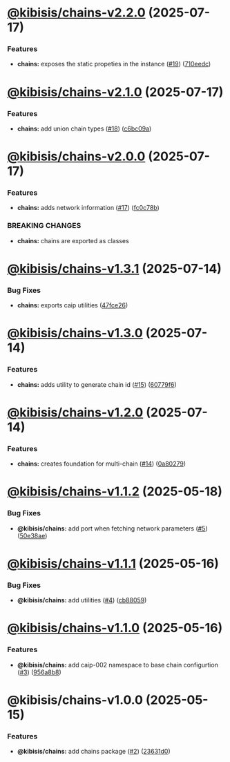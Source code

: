 # [@kibisis/chains-v2.2.0](https://github.com/kibis-is/toolkit/compare/@kibisis/chains-v2.1.0...@kibisis/chains-v2.2.0) (2025-07-17)


### Features

* **chains:** exposes the static propeties in the instance ([#19](https://github.com/kibis-is/toolkit/issues/19)) ([710eedc](https://github.com/kibis-is/toolkit/commit/710eedcab0e041f781d8f42a4cd2172c11771794))

# [@kibisis/chains-v2.1.0](https://github.com/kibis-is/toolkit/compare/@kibisis/chains-v2.0.0...@kibisis/chains-v2.1.0) (2025-07-17)


### Features

* **chains:** add union chain types ([#18](https://github.com/kibis-is/toolkit/issues/18)) ([c6bc09a](https://github.com/kibis-is/toolkit/commit/c6bc09a6c06c5ef08ec8c299dbae4d6ea504ca8c))

# [@kibisis/chains-v2.0.0](https://github.com/kibis-is/toolkit/compare/@kibisis/chains-v1.3.1...@kibisis/chains-v2.0.0) (2025-07-17)


### Features

* **chains:** adds network information ([#17](https://github.com/kibis-is/toolkit/issues/17)) ([fc0c78b](https://github.com/kibis-is/toolkit/commit/fc0c78b57cb2a27233e8caaee77ec7e2fd26ea17))


### BREAKING CHANGES

* **chains:** chains are exported as classes

# [@kibisis/chains-v1.3.1](https://github.com/kibis-is/toolkit/compare/@kibisis/chains-v1.3.0...@kibisis/chains-v1.3.1) (2025-07-14)


### Bug Fixes

* **chains:** exports caip utilities ([47fce26](https://github.com/kibis-is/toolkit/commit/47fce265ce509a80463b7393e30938e4cd268610))

# [@kibisis/chains-v1.3.0](https://github.com/kibis-is/toolkit/compare/@kibisis/chains-v1.2.0...@kibisis/chains-v1.3.0) (2025-07-14)


### Features

* **chains:** adds utility to generate chain id ([#15](https://github.com/kibis-is/toolkit/issues/15)) ([60779f6](https://github.com/kibis-is/toolkit/commit/60779f65e87c37e2b10751ecfda4d9459f08e8de))

# [@kibisis/chains-v1.2.0](https://github.com/kibis-is/toolkit/compare/@kibisis/chains-v1.1.2...@kibisis/chains-v1.2.0) (2025-07-14)


### Features

* **chains:** creates foundation for multi-chain ([#14](https://github.com/kibis-is/toolkit/issues/14)) ([0a80279](https://github.com/kibis-is/toolkit/commit/0a80279201ba5f7846a23f8e5ef4f2f67189e8fb))

# [@kibisis/chains-v1.1.2](https://github.com/kibis-is/toolkit/compare/@kibisis/chains-v1.1.1...@kibisis/chains-v1.1.2) (2025-05-18)


### Bug Fixes

* **@kibisis/chains:** add port when fetching network parameters ([#5](https://github.com/kibis-is/toolkit/issues/5)) ([50e38ae](https://github.com/kibis-is/toolkit/commit/50e38aee4615fe2e480a4f2ebe77d498d28385d2))

# [@kibisis/chains-v1.1.1](https://github.com/kibis-is/toolkit/compare/@kibisis/chains-v1.1.0...@kibisis/chains-v1.1.1) (2025-05-16)


### Bug Fixes

* **@kibisis/chains:** add utilities ([#4](https://github.com/kibis-is/toolkit/issues/4)) ([cb88059](https://github.com/kibis-is/toolkit/commit/cb8805981deeabe0a7e1dee88d3777e21a7f5b3c))

# [@kibisis/chains-v1.1.0](https://github.com/kibis-is/toolkit/compare/@kibisis/chains-v1.0.0...@kibisis/chains-v1.1.0) (2025-05-16)


### Features

* **@kibisis/chains:** add caip-002 namespace to base chain configurtion ([#3](https://github.com/kibis-is/toolkit/issues/3)) ([956a8b8](https://github.com/kibis-is/toolkit/commit/956a8b8035f6b979e231f4f81f56266ba0d44aa4))

# @kibisis/chains-v1.0.0 (2025-05-15)


### Features

* **@kibisis/chains:** add chains package ([#2](https://github.com/kibis-is/toolkit/issues/2)) ([23631d0](https://github.com/kibis-is/toolkit/commit/23631d0e08673aad346994857274aa94ee3ab146))
